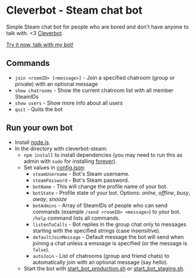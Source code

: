 # Cleverbot - Steam chat bot

Simple Steam chat bot for people who are bored and don't have anyone to talk with. <3 [Cleverbot](http://www.cleverbot.com/).

[Try it now, talk with my bot!](http://steamcommunity.com/id/YouAreABot/)

## Commands

* `join <roomID> [<message>]` - Join a specified chatroom (group or private) with an optional message
* `show chatrooms` - Show the current chatroom list with all member SteamIDs
* `show users` - Show more info about all users
* `quit` - Quits the bot

## Run your own bot

* Install [node.js](http://nodejs.org/).
* In the directory with cleverbot-steam:
  * `npm install` to install dependencies (you may need to run this as admin with `sudo` for installing [forever](https://github.com/nodejitsu/forever)).
  * Set values in [config.json](config.json):
      * `steamUsername` - Bot's Steam username.
      * `steamPassword` - Bot's Steam password.
      * `botName` - This will change the profile name of your bot.
      * `botState` - Profile state of your bot. Options: _onlne_, _offline_, _busy_, _away_, _snooze_
      * `botAdmins` - Array of SteamIDs of people who can send commands (example `/send <roomID> <message>`) to your bot. `/help` command lists all commands.
      * `listenToCalls` - Bot replies in the group chat only to messages starting with the specified strings (case insensitive).
      * `defaultJoinMessage` - Default message the bot will send when joining a chat unless a emssage is specified (or the message is `false`).
      * `autoJoin` - List of chatrooms (group and friend chats) to automatically join with an optional message (say hello).
  * Start the bot with [start_bot_production.sh](start_bot_production.sh) or [start_bot_staging.sh](start_bot_staging.sh).